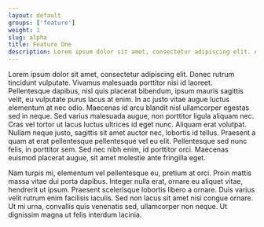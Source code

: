 ```yaml
---
layout: default
groups: ['feature']
weight: 1
slug: alpha
title: Feature One
description: Lorem ipsum dolor sit amet, consectetur adipiscing elit. Aenean lacus elit, mattis ac malesuada pretium, dictum ut dolor.
---
```

Lorem ipsum dolor sit amet, consectetur adipiscing elit. Donec rutrum tincidunt vulputate. Vivamus malesuada porttitor nisi id laoreet. Pellentesque dapibus, nisl quis placerat bibendum, ipsum mauris sagittis velit, eu vulputate purus lacus at enim. In ac justo vitae augue luctus elementum at nec odio. Maecenas id arcu blandit nisl ullamcorper egestas sed in neque. Sed varius malesuada augue, non porttitor ligula aliquam nec. Cras vel tortor ut lacus luctus ultrices id eget nunc. Aliquam erat volutpat. Nullam neque justo, sagittis sit amet auctor nec, lobortis id tellus. Praesent a quam at erat pellentesque pellentesque vel eu elit. Pellentesque sed nunc felis, in porttitor sem. Sed nec nibh enim, id porttitor orci. Maecenas euismod placerat augue, sit amet molestie ante fringilla eget.

Nam turpis mi, elementum vel pellentesque eu, pretium at orci. Proin mattis massa vitae dui porta dapibus. Integer nulla erat, ornare eu aliquet vitae, hendrerit ut ipsum. Praesent scelerisque lobortis libero a ornare. Duis varius velit rutrum enim facilisis iaculis. Sed non lacus sit amet nisi congue ornare. Ut mi urna, convallis quis venenatis sed, ullamcorper non neque. Ut dignissim magna ut felis interdum lacinia.
